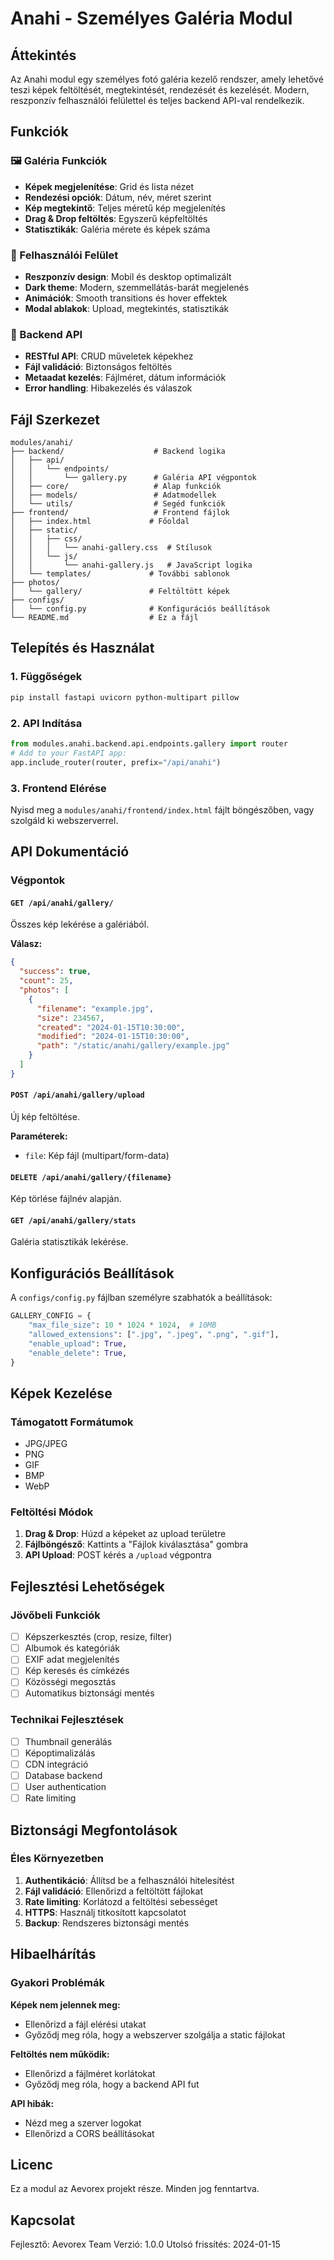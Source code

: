 # Anahi - Személyes Galéria Modul

## Áttekintés

Az Anahi modul egy személyes fotó galéria kezelő rendszer, amely lehetővé teszi képek feltöltését, megtekintését, rendezését és kezelését. Modern, reszponzív felhasználói felülettel és teljes backend API-val rendelkezik.

## Funkciók

### 🖼️ Galéria Funkciók
- **Képek megjelenítése**: Grid és lista nézet
- **Rendezési opciók**: Dátum, név, méret szerint
- **Kép megtekintő**: Teljes méretű kép megjelenítés
- **Drag & Drop feltöltés**: Egyszerű képfeltöltés
- **Statisztikák**: Galéria mérete és képek száma

### 📱 Felhasználói Felület
- **Reszponzív design**: Mobil és desktop optimalizált
- **Dark theme**: Modern, szemmellátás-barát megjelenés
- **Animációk**: Smooth transitions és hover effektek
- **Modal ablakok**: Upload, megtekintés, statisztikák

### 🔧 Backend API
- **RESTful API**: CRUD műveletek képekhez
- **Fájl validáció**: Biztonságos feltöltés
- **Metaadat kezelés**: Fájlméret, dátum információk
- **Error handling**: Hibakezelés és válaszok

## Fájl Szerkezet

```
modules/anahi/
├── backend/                    # Backend logika
│   ├── api/
│   │   └── endpoints/
│   │       └── gallery.py      # Galéria API végpontok
│   ├── core/                   # Alap funkciók
│   ├── models/                 # Adatmodellek
│   └── utils/                  # Segéd funkciók
├── frontend/                   # Frontend fájlok
│   ├── index.html             # Főoldal
│   ├── static/
│   │   ├── css/
│   │   │   └── anahi-gallery.css  # Stílusok
│   │   └── js/
│   │       └── anahi-gallery.js   # JavaScript logika
│   └── templates/             # További sablonok
├── photos/
│   └── gallery/               # Feltöltött képek
├── configs/
│   └── config.py              # Konfigurációs beállítások
└── README.md                  # Ez a fájl
```

## Telepítés és Használat

### 1. Függőségek
```bash
pip install fastapi uvicorn python-multipart pillow
```

### 2. API Indítása
```python
from modules.anahi.backend.api.endpoints.gallery import router
# Add to your FastAPI app:
app.include_router(router, prefix="/api/anahi")
```

### 3. Frontend Elérése
Nyisd meg a `modules/anahi/frontend/index.html` fájlt böngészőben, vagy szolgáld ki webszerverrel.

## API Dokumentáció

### Végpontok

#### `GET /api/anahi/gallery/`
Összes kép lekérése a galériából.

**Válasz:**
```json
{
  "success": true,
  "count": 25,
  "photos": [
    {
      "filename": "example.jpg",
      "size": 234567,
      "created": "2024-01-15T10:30:00",
      "modified": "2024-01-15T10:30:00",
      "path": "/static/anahi/gallery/example.jpg"
    }
  ]
}
```

#### `POST /api/anahi/gallery/upload`
Új kép feltöltése.

**Paraméterek:**
- `file`: Kép fájl (multipart/form-data)

#### `DELETE /api/anahi/gallery/{filename}`
Kép törlése fájlnév alapján.

#### `GET /api/anahi/gallery/stats`
Galéria statisztikák lekérése.

## Konfigurációs Beállítások

A `configs/config.py` fájlban személyre szabhatók a beállítások:

```python
GALLERY_CONFIG = {
    "max_file_size": 10 * 1024 * 1024,  # 10MB
    "allowed_extensions": [".jpg", ".jpeg", ".png", ".gif"],
    "enable_upload": True,
    "enable_delete": True,
}
```

## Képek Kezelése

### Támogatott Formátumok
- JPG/JPEG
- PNG
- GIF
- BMP
- WebP

### Feltöltési Módok
1. **Drag & Drop**: Húzd a képeket az upload területre
2. **Fájlböngésző**: Kattints a "Fájlok kiválasztása" gombra
3. **API Upload**: POST kérés a `/upload` végpontra

## Fejlesztési Lehetőségek

### Jövőbeli Funkciók
- [ ] Képszerkesztés (crop, resize, filter)
- [ ] Albumok és kategóriák
- [ ] EXIF adat megjelenítés
- [ ] Kép keresés és címkézés
- [ ] Közösségi megosztás
- [ ] Automatikus biztonsági mentés

### Technikai Fejlesztések
- [ ] Thumbnail generálás
- [ ] Képoptimalizálás
- [ ] CDN integráció
- [ ] Database backend
- [ ] User authentication
- [ ] Rate limiting

## Biztonsági Megfontolások

### Éles Környezetben
1. **Authentikáció**: Állítsd be a felhasználói hitelesítést
2. **Fájl validáció**: Ellenőrizd a feltöltött fájlokat
3. **Rate limiting**: Korlátozd a feltöltési sebességet
4. **HTTPS**: Használj titkosított kapcsolatot
5. **Backup**: Rendszeres biztonsági mentés

## Hibaelhárítás

### Gyakori Problémák

**Képek nem jelennek meg:**
- Ellenőrizd a fájl elérési utakat
- Győződj meg róla, hogy a webszerver szolgálja a static fájlokat

**Feltöltés nem működik:**
- Ellenőrizd a fájlméret korlátokat
- Győződj meg róla, hogy a backend API fut

**API hibák:**
- Nézd meg a szerver logokat
- Ellenőrizd a CORS beállításokat

## Licenc

Ez a modul az Aevorex projekt része. Minden jog fenntartva.

## Kapcsolat

Fejlesztő: Aevorex Team
Verzió: 1.0.0
Utolsó frissítés: 2024-01-15 